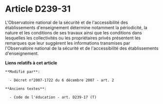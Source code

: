 # Article D239-31

L'Observatoire national de la sécurité et de l'accessibilité des établissements d'enseignement  détermine notamment la
périodicité, la nature et les conditions de ses travaux ainsi que les conditions dans lesquelles les collectivités ou les
propriétaires privés présentent les remarques que leur suggèrent les informations transmises par l'Observatoire national de
la sécurité et de l'accessibilité des établissements d'enseignement.

**Liens relatifs à cet article**

	**Modifié par**:

	  - Décret n°2007-1722 du 6 décembre 2007 - art. 2

	**Anciens textes**:

	  - Code de l'éducation - art. D239-17 (T)
